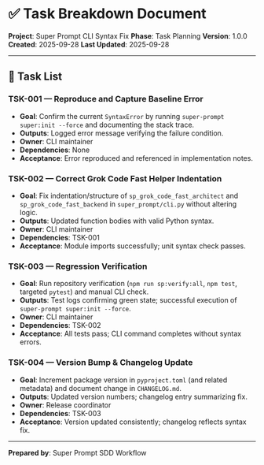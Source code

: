 # ✅ Task Breakdown Document

**Project**: Super Prompt CLI Syntax Fix
**Phase**: Task Planning
**Version**: 1.0.0
**Created**: 2025-09-28
**Last Updated**: 2025-09-28

---

## 🧩 Task List

### TSK-001 — Reproduce and Capture Baseline Error
- **Goal**: Confirm the current `SyntaxError` by running `super-prompt super:init --force` and documenting the stack trace.
- **Outputs**: Logged error message verifying the failure condition.
- **Owner**: CLI maintainer
- **Dependencies**: None
- **Acceptance**: Error reproduced and referenced in implementation notes.

### TSK-002 — Correct Grok Code Fast Helper Indentation
- **Goal**: Fix indentation/structure of `sp_grok_code_fast_architect` and `sp_grok_code_fast_backend` in `super_prompt/cli.py` without altering logic.
- **Outputs**: Updated function bodies with valid Python syntax.
- **Owner**: CLI maintainer
- **Dependencies**: TSK-001
- **Acceptance**: Module imports successfully; unit syntax check passes.

### TSK-003 — Regression Verification
- **Goal**: Run repository verification (`npm run sp:verify:all`, `npm test`, targeted `pytest`) and manual CLI check.
- **Outputs**: Test logs confirming green state; successful execution of `super-prompt super:init --force`.
- **Owner**: CLI maintainer
- **Dependencies**: TSK-002
- **Acceptance**: All tests pass; CLI command completes without syntax errors.

### TSK-004 — Version Bump & Changelog Update
- **Goal**: Increment package version in `pyproject.toml` (and related metadata) and document change in `CHANGELOG.md`.
- **Outputs**: Updated version numbers; changelog entry summarizing fix.
- **Owner**: Release coordinator
- **Dependencies**: TSK-003
- **Acceptance**: Version updated consistently; changelog reflects syntax fix.

---

**Prepared by**: Super Prompt SDD Workflow


